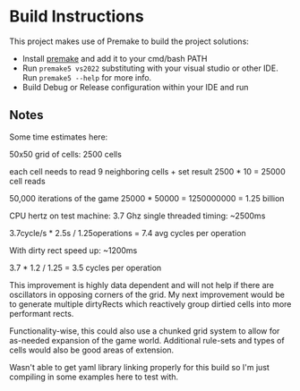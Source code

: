 # Build Instructions

This project makes use of Premake to build the project solutions:
- Install [premake](https://premake.github.io/) and add it to your cmd/bash PATH
- Run `premake5 vs2022` substituting with your visual studio or other IDE. Run `premake5 --help` for more info.
- Build Debug or Release configuration within your IDE and run

## Notes

Some time estimates here:

50x50 grid of cells: 2500 cells

each cell needs to read 9 neighboring cells + set result 
2500 * 10 = 25000 cell reads

50,000 iterations of the game
25000 * 50000 = 1250000000 = 1.25 billion

CPU hertz on test machine: 3.7 Ghz
single threaded timing: ~2500ms

3.7cycle/s * 2.5s / 1.25operations = 7.4 avg cycles per operation

With dirty rect speed up:
~1200ms

3.7 * 1.2 / 1.25 = 3.5 cycles per operation

This improvement is highly data dependent and will not help if there are oscillators
in opposing corners of the grid. My next improvement would be to generate multiple
dirtyRects which reactively group dirtied cells into more performant rects.

Functionality-wise, this could also use a chunked grid system to allow for as-needed
expansion of the game world. Additional rule-sets and types of cells would also be
good areas of extension.

Wasn't able to get yaml library linking properly for this build so I'm just compiling in
some examples here to test with.